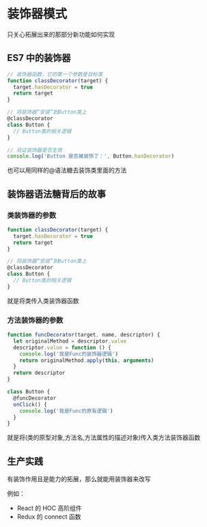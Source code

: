# 装饰器模式

只关心拓展出来的那部分新功能如何实现

## ES7 中的装饰器

```ts
// 装饰器函数，它的第一个参数是目标类
function classDecorator(target) {
  target.hasDecorator = true
  return target
}

// 将装饰器“安装”到Button类上
@classDecorator
class Button {
  // Button类的相关逻辑
}

// 验证装饰器是否生效
console.log('Button 是否被装饰了：', Button.hasDecorator)
```

也可以用同样的@语法糖去装饰类里面的方法

## 装饰器语法糖背后的故事

### 类装饰器的参数

```ts
function classDecorator(target) {
  target.hasDecorator = true
  return target
}

// 将装饰器“安装”到Button类上
@classDecorator
class Button {
  // Button类的相关逻辑
}
```

就是将类传入类装饰器函数

### 方法装饰器的参数

```ts
function funcDecorator(target, name, descriptor) {
  let originalMethod = descriptor.value
  descriptor.value = function () {
    console.log('我是Func的装饰器逻辑')
    return originalMethod.apply(this, arguments)
  }
  return descriptor
}

class Button {
  @funcDecorator
  onClick() {
    console.log('我是Func的原有逻辑')
  }
}
```

就是将(类的原型对象,方法名,方法属性的描述对象)传入类方法装饰器函数

## 生产实践

有装饰作用且是能力的拓展，那么就能用装饰器来改写

例如：

- React 的 HOC 高阶组件
- Redux 的 connect 函数
